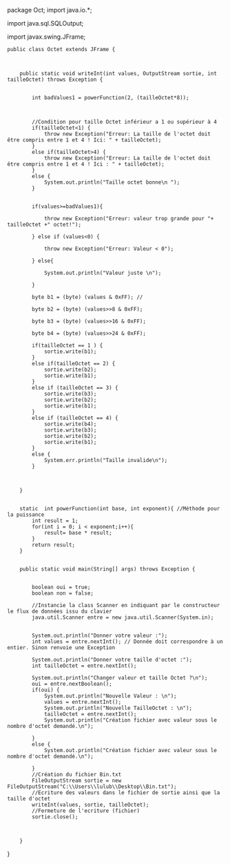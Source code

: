 package Oct;
import java.io.*;

import java.sql.SQLOutput;

import javax.swing.JFrame;



	public class Octet extends JFrame {
		 
	
	
	    public static void writeInt(int values, OutputStream sortie, int tailleOctet) throws Exception {
	    	
	    		
	        int badValues1 = powerFunction(2, (tailleOctet*8));
	      
	        
	        
	        //Condition pour taille Octet inférieur a 1 ou supérieur à 4
	        if(tailleOctet<1) {
	        	throw new Exception("Erreur: La taille de l'octet doit être compris entre 1 et 4 ! Ici: " + tailleOctet);
	        }
	        else if(tailleOctet>4) {
	        	throw new Exception("Erreur: La taille de l'octet doit être compris entre 1 et 4 ! Ici : " + tailleOctet);
	        }
	        else {
	        	System.out.println("Taille octet bonne\n ");
	        }
	        
	        
	        if(values>=badValues1){

	            throw new Exception("Erreur: valeur trop grande pour "+ tailleOctet +" octet!");

	        } else if (values<0) {

	            throw new Exception("Erreur: Valeur < 0");

	        } else{

	            System.out.println("Valeur juste \n");

	        }

	        byte b1 = (byte) (values & 0xFF); //

	        byte b2 = (byte) (values>>8 & 0xFF);

	        byte b3 = (byte) (values>>16 & 0xFF);

	        byte b4 = (byte) (values>>24 & 0xFF);

	        if(tailleOctet == 1 ) {
	            sortie.write(b1);
	        }
	        else if(tailleOctet == 2) {
	            sortie.write(b2);
	            sortie.write(b1);
	        }
	        else if (tailleOctet == 3) {
	            sortie.write(b3);
	            sortie.write(b2);
	            sortie.write(b1);
	        }
	        else if (tailleOctet == 4) {
	            sortie.write(b4);
	            sortie.write(b3);
	            sortie.write(b2);
	            sortie.write(b1);
	        }
	        else {
	            System.err.println("Taille invalide\n");
	        }
	        
	       
	        
	    }
	    
	   
	    static  int powerFunction(int base, int exponent){ //Méthode pour la puissance
	        int result = 1;
	        for(int i = 0; i < exponent;i++){
	            result= base * result;
	        }
	        return result;
	    }
	    
	     
	    public static void main(String[] args) throws Exception {
	    	
	      
	    	boolean oui = true;
	    	boolean non = false;
	    	
	    	//Instancie la class Scanner en indiquant par le constructeur le flux de données issu du clavier
	    	java.util.Scanner entre = new java.util.Scanner(System.in);
	    	
	    	
	    	System.out.println("Donner votre valeur :");
	    	int values = entre.nextInt(); // Donnée doit correspondre à un entier. Sinon renvoie une Exception
	    	
	    	System.out.println("Donner votre taille d'octet :");
	    	int tailleOctet = entre.nextInt();
	    	
	    	System.out.println("Changer valeur et taille Octet ?\n");
	    	oui = entre.nextBoolean();
	    	if(oui) {
	    		System.out.println("Nouvelle Valeur : \n");
	    		values = entre.nextInt();
	    		System.out.println("Nouvelle TailleOctet : \n");
	    		tailleOctet = entre.nextInt();
	    		System.out.println("Création fichier avec valeur sous le nombre d'octet demandé.\n");
	    		
	    	}
	    	else {
	    		System.out.println("Création fichier avec valeur sous le nombre d'octet demandé.\n");
	    		
	    	}
		    //Création du fichier Bin.txt	
	        FileOutputStream sortie = new FileOutputStream("C:\\Users\\lulub\\Desktop\\Bin.txt");
	        //Ecriture des valeurs dans le fichier de sortie ainsi que la taille d'octet
	        writeInt(values, sortie, tailleOctet);
	        //Fermeture de l'ecriture (fichier)
	        sortie.close();
	        
	        
	        
	    }

	


}

